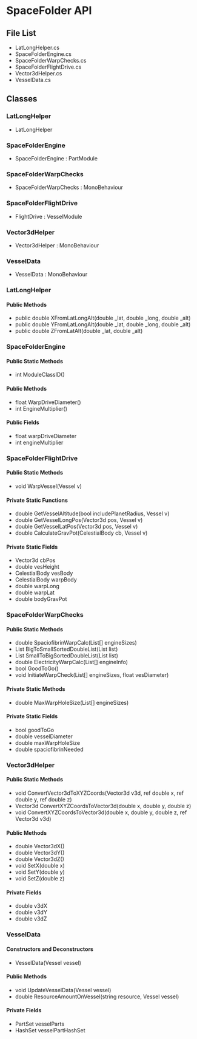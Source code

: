 # SpaceFolder API
## File List
* LatLongHelper.cs
* SpaceFolderEngine.cs
* SpaceFolderWarpChecks.cs
* SpaceFolderFlightDrive.cs
* Vector3dHelper.cs
* VesselData.cs

## Classes
### LatLongHelper
* LatLongHelper
### SpaceFolderEngine
* SpaceFolderEngine : PartModule
### SpaceFolderWarpChecks
* SpaceFolderWarpChecks : MonoBehaviour
### SpaceFolderFlightDrive
* FlightDrive : VesselModule
### Vector3dHelper
* Vector3dHelper : MonoBehaviour
### VesselData
* VesselData : MonoBehaviour

### LatLongHelper
#### Public Methods
* public double XFromLatLongAlt(double _lat, double _long, double _alt)
* public double YFromLatLongAlt(double _lat, double _long, double _alt)
* public double ZFromLatAlt(double _lat, double _alt)

### SpaceFolderEngine
#### Public Static Methods
* int ModuleClassID()
#### Public Methods
* float WarpDriveDiameter()
* int EngineMultiplier()
#### Public Fields
* float warpDriveDiameter
* int engineMultiplier

### SpaceFolderFlightDrive
#### Public Static Methods
* void WarpVessel(Vessel v)
#### Private Static Functions
* double GetVesselAltitude(bool includePlanetRadius, Vessel v)
* double GetVesselLongPos(Vector3d pos, Vessel v)
* double GetVesselLatPos(Vector3d pos, Vessel v)
* double CalculateGravPot(CelestialBody cb, Vessel v)
#### Private Static Fields
* Vector3d cbPos
* double vesHeight
* CelestialBody vesBody
* CelestialBody warpBody
* double warpLong
* double warpLat
* double bodyGravPot

### SpaceFolderWarpChecks
#### Public Static Methods
* double SpaciofibrinWarpCalc(List<double>[] engineSizes)
* List<double> BigToSmallSortedDoubleList(List<double> list)
* List<double> SmallToBigSortedDoubleList(List<double> list)
* double ElectricityWarpCalc(List<double>[] engineInfo)
* bool GoodToGo()
* void InitiateWarpCheck(List<double>[] engineSizes, float vesDiameter)
#### Private Static Methods
* double MaxWarpHoleSize(List<double>[] engineSizes)
#### Private Static Fields
* bool goodToGo
* double vesselDiameter
* double maxWarpHoleSize
* double spaciofibrinNeeded

### Vector3dHelper
#### Public Static Methods
* void ConvertVector3dToXYZCoords(Vector3d v3d, ref double x, ref double y, ref double z)
* Vector3d ConvertXYZCoordsToVector3d(double x, double y, double z)
* void ConvertXYZCoordsToVector3d(double x, double y, double z, ref Vector3d v3d)
#### Public Methods
* double Vector3dX()
* double Vector3dY()
* double Vector3dZ()
* void SetX(double x)
* void SetY(double y)
* void SetZ(double z)
#### Private Fields
* double v3dX
* double v3dY
* double v3dZ

### VesselData
#### Constructors and Deconstructors
* VesselData(Vessel vessel)
#### Public Methods
* void UpdateVesselData(Vessel vessel)
* double ResourceAmountOnVessel(string resource, Vessel vessel)
#### Private Fields
* PartSet vesselParts
* HashSet<Part> vesselPartHashSet

